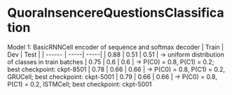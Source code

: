 # QuoraInsencereQuestionsClassification


Model 1: BasicRNNCell encoder of sequence and softmax decoder
| Train  | Dev  | Test |
| ------ | -----| -----|
| 0.88   | 0.51 | 0.51 |  -> uniform distribution of classes in train batches
| 0.75   | 0.6  | 0.6  |  -> P(C0) = 0.8, P(C1) = 0.2; best checkpoint: ckpt-8501
| 0.78   | 0.66 | 0.66 |  -> P(C0) = 0.8, P(C1) = 0.2, GRUCell; best checkpoint: ckpt-5001
| 0.79   | 0.66 | 0.66 |  -> P(C0) = 0.8, P(C1) = 0.2, lSTMCell; best checkpoint: ckpt-5001
